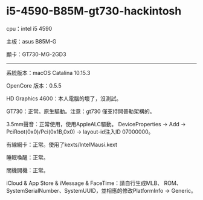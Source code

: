 # i5-4590-B85M-gt730-hackintosh

 
cpu：intel i5 4590

主板：asus B85M-G

顯卡：GT730-MG-2GD3


---

系統版本：macOS Catalina 10.15.3

OpenCore 版本：0.5.5

HD Graphics 4600：本人電腦的壞了，沒測試。

GT730：正常。原生驅動。注意：gt730 僅支持開普勒架構的。

3.5mm聲音：正常使用，使用AppleALC驅動。 DeviceProperties -> Add -> PciRoot(0x0)/Pci(0x1B,0x0) -> layout-id注入ID 07000000。

有線網卡：正常。使用了kexts/IntelMausi.kext

睡眠喚醒：正常。

關機開機：正常。

iCloud & App Store & iMessage & FaceTime：請自行生成MLB、 ROM、SystemSerialNumber、SystemUUID，並相應的修改PlatformInfo -> Generic。

